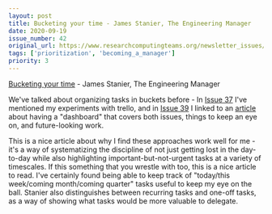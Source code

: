 ```yaml
---
layout: post
title: Bucketing your time - James Stanier, The Engineering Manager
date: 2020-09-19
issue_number: 42
original_url: https://www.researchcomputingteams.org/newsletter_issues/0042
tags: ['prioritization', 'becoming_a_manager']
priority: 3
---
```


<!-- markdownlint-disable MD033 -->
<!-- markdownlint-disable MD041 -->
<!-- markdownlint-disable MD049 -->

[Bucketing your time](https://www.theengineeringmanager.com/managing-managers/bucketing-your-time) - James Stanier, The Engineering Manager

We've talked about organizing tasks in buckets before - In [Issue 37](https://newsletter.researchcomputingteams.org/archive/a33145e9-9016-4642-9d01-fb1ac868fa68) I've mentioned my experiments with trello, and in [Issue 39](https://newsletter.researchcomputingteams.org/archive/26967bc4-8d8e-4f76-b86f-4fd7d94590be) I linked to an [article](https://medium.com/swlh/a-simple-framework-for-software-engineering-management-f70b216540f2) about having a "dashboard" that covers both issues, things to keep an eye on, and future-looking work.

This is a nice article about why I find these approaches work well for me - it's a way of systematizing the discipline of not just getting lost in the day-to-day while also highlighting important-but-not-urgent tasks at a variety of timescales. If this something that you wrestle with too, this is a nice article to read. I've certainly found being able to keep track of "today/this week/coming month/coming quarter" tasks useful to keep my eye on the ball. Stanier also distinguishes between recurring tasks and one-off tasks, as a way of showing what tasks would be more valuable to delegate.